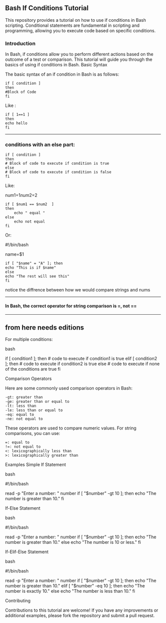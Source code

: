 ## Bash If Conditions Tutorial
This repository provides a tutorial on how to use if conditions in Bash scripting. Conditional statements are fundamental in scripting and programming, allowing you to execute code based on specific conditions.

### Introduction
In Bash, if conditions allow you to perform different actions based on the outcome of a test or comparison. This tutorial will guide you through the basics of using if conditions in Bash.
Basic Syntax

The basic syntax of an if condition in Bash is as follows:

```
if [ condition ]
then
#Block of Code
fi
```

Like :

```
if [ 1==1 ]
then
echo hello
fi
```

---


### conditions with an else part:

```
if [ condition ]
then
# Block of code to execute if condition is true
else
# Block of code to execute if condition is false
fi
```


Like:

num1=$1
num2=$2

```
if [ $num1 == $num2  ]
then
    echo " equal " 
else
    echo not equal
fi
```

Or:

#!/bin/bash

name=$1

```
if [ "$name" = "A" ]; then
echo "This is if $name"
else
echo "The rest will see this"
fi
```
notice the diffrence between how we would compare strings and nums  

---

#### In Bash, the correct operator for string comparison is =, not ==

---

## from here needs editions


For multiple conditions:

bash

if [ condition1 ]; then
    # code to execute if condition1 is true
elif [ condition2 ]; then
    # code to execute if condition2 is true
else
    # code to execute if none of the conditions are true
fi

Comparison Operators

Here are some commonly used comparison operators in Bash:

    -gt: greater than
    -ge: greater than or equal to
    -lt: less than
    -le: less than or equal to
    -eq: equal to
    -ne: not equal to

These operators are used to compare numeric values. For string comparisons, you can use:

    =: equal to
    !=: not equal to
    <: lexicographically less than
    >: lexicographically greater than

Examples
Simple If Statement

bash

#!/bin/bash

read -p "Enter a number: " number
if [ "$number" -gt 10 ]; then
    echo "The number is greater than 10."
fi

If-Else Statement

bash

#!/bin/bash

read -p "Enter a number: " number
if [ "$number" -gt 10 ]; then
    echo "The number is greater than 10."
else
    echo "The number is 10 or less."
fi

If-Elif-Else Statement

bash

#!/bin/bash

read -p "Enter a number: " number
if [ "$number" -gt 10 ]; then
    echo "The number is greater than 10."
elif [ "$number" -eq 10 ]; then
    echo "The number is exactly 10."
else
    echo "The number is less than 10."
fi

Contributing

Contributions to this tutorial are welcome! If you have any improvements or additional examples, please fork the repository and submit a pull request.
